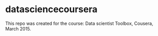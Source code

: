 # datasciencecoursera
This repo was created for the course: Data scientist Toolbox, Cousera, March 2015.
